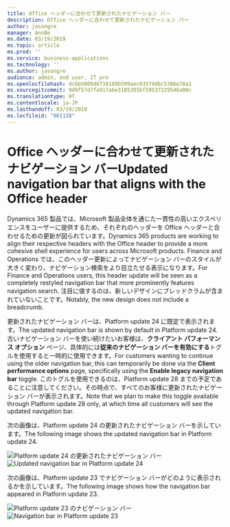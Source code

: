 ```yaml
---
title: Office ヘッダーに合わせて更新されたナビゲーション バー
description: Office ヘッダーに合わせて更新されたナビゲーション バー
author: jasongre
manager: AnnBe
ms.date: 03/19/2019
ms.topic: article
ms.prod: ''
ms.service: business-applications
ms.technology: ''
ms.author: jasongre
audience: admin, end user, IT pro
ms.openlocfilehash: dc6b5009d8718189b599aec03579dbc5306e78a1
ms.sourcegitcommit: 9d9f57d7fa917a6e3185205bf59537229546a00c
ms.translationtype: HT
ms.contentlocale: ja-JP
ms.lasthandoff: 03/19/2019
ms.locfileid: "861138"
---
```

# <a name="updated-navigation-bar-that-aligns-with-the-office-header"></a><span data-ttu-id="6d4db-103">Office ヘッダーに合わせて更新されたナビゲーション バー</span><span class="sxs-lookup"><span data-stu-id="6d4db-103">Updated navigation bar that aligns with the Office header</span></span>

<span data-ttu-id="6d4db-104">Dynamics 365 製品では、Microsoft 製品全体を通じた一貫性の高いエクスペリエンスをユーザーに提供するため、それぞれのヘッダーを Office ヘッダーと合わせるための更新が図られています。</span><span class="sxs-lookup"><span data-stu-id="6d4db-104">Dynamics 365 products are working to align their respective headers with the Office header to provide a more cohesive shell experience for users across Microsoft products.</span></span> <span data-ttu-id="6d4db-105">Finance and Operations では、このヘッダー更新によってナビゲーション バーのスタイルが大きく変わり、ナビゲーション検索をより目立たせる表示になります。</span><span class="sxs-lookup"><span data-stu-id="6d4db-105">For Finance and Operations users, this header update will be seen as a completely restyled navigation bar that more prominently features navigation search.</span></span> <span data-ttu-id="6d4db-106">注目に値するのは、新しいデザインにブレッドクラムが含まれていないことです。</span><span class="sxs-lookup"><span data-stu-id="6d4db-106">Notably, the new design does not include a breadcrumb.</span></span>

<span data-ttu-id="6d4db-107">更新されたナビゲーション バーは、Platform update 24 に既定で表示されます。</span><span class="sxs-lookup"><span data-stu-id="6d4db-107">The updated navigation bar is shown by default in Platform update 24.</span></span> <span data-ttu-id="6d4db-108">古いナビゲーション バーを使い続けたいお客様は、**クライアント パフォーマンス オプション** ページ、具体的には**従来のナビゲーション バーを有効にする**トグルを使用すると一時的に使用できます。</span><span class="sxs-lookup"><span data-stu-id="6d4db-108">For customers wanting to continue using the older navigation bar, this can temporarily be done via the **Client performance options** page, specifically using the **Enable legacy navigation bar** toggle.</span></span> <span data-ttu-id="6d4db-109">このトグルを使用できるのは、Platform update 28 までの予定であることに注意してください。その時点で、すべてのお客様に更新されたナビゲーション バーが表示されます。</span><span class="sxs-lookup"><span data-stu-id="6d4db-109">Note that we plan to make this toggle available through Platform update 28 only, at which time all customers will see the updated navigation bar.</span></span> 

<span data-ttu-id="6d4db-110">次の画像は、Platform update 24 の更新されたナビゲーション バーを示しています。</span><span class="sxs-lookup"><span data-stu-id="6d4db-110">The following image shows the updated navigation bar in Platform update 24.</span></span>

<span data-ttu-id="6d4db-111">![Platform update 24 の更新されたナビゲーション バー](media/updatedNavBar.png  "Platform update 24 の更新されたナビゲーション バー")</span><span class="sxs-lookup"><span data-stu-id="6d4db-111">![Updated navigation bar in Platform update 24](media/updatedNavBar.png  "Updated navigation bar in Platform update 24")</span></span>

<span data-ttu-id="6d4db-112">次の画像は、Platform update 23 でナビゲーション バーがどのように表示されるかを示しています。</span><span class="sxs-lookup"><span data-stu-id="6d4db-112">The following image shows how the navigation bar appeared in Platform update 23.</span></span>

<span data-ttu-id="6d4db-113">![Platform update 23 のナビゲーション バー](media/existingNavBar.png  "Platform update 23 のナビゲーション バー")</span><span class="sxs-lookup"><span data-stu-id="6d4db-113">![Navigation bar in Platform update 23](media/existingNavBar.png  "Navigation bar in Platform update 23")</span></span>




